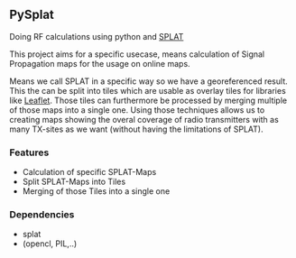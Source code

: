 ## PySplat

Doing RF calculations using python and [SPLAT](http://www.qsl.net/kd2bd/splat.html)

This project aims for a specific usecase, means calculation of Signal Propagation maps for the usage on online maps.

Means we call SPLAT in a specific way so we have a georeferenced result. This the can be split into tiles which are
usable as overlay tiles for libraries like [Leaflet](http://leafletjs.com). Those tiles can furthermore be processed by
merging multiple of those maps into a single one. Using those techniques allows us to creating maps showing the overal
coverage of radio transmitters with as many TX-sites as we want (without having the limitations of SPLAT).

### Features

* Calculation of specific SPLAT-Maps
* Split SPLAT-Maps into Tiles
* Merging of those Tiles into a single one

### Dependencies

* splat
* (opencl, PIL,..)
